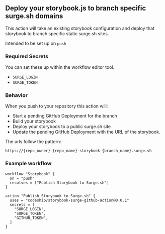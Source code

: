 ## Deploy your storybook.js to branch specific surge.sh domains

This action will take an existing storybook configuration and deploy that storybook to branch specific static surge.sh sites.

Intended to be set up on `push`

### Required Secrets

You can set these up within the workflow editor tool.

  - `SURGE_LOGIN`
  - `SURGE_TOKEN`

### Behavior

When you push to your repository this action will:

  - Start a pending GitHub Deployment for the branch
  - Build your storybook
  - Deploy your storybook to a public surge.sh site
  - Update the pending GitHub Deployment with the URL of the storybook.

The urls follow the pattern:

    https://{repo_owner}-{repo_name}-storybook-{branch_name}.surge.sh

### Example workflow

```
workflow "Storybook" {
  on = "push"
  resolves = ["Publish Storybook to Surge.sh"]
}

action "Publish Storybook to Surge.sh" {
  uses = "codeship/storybook-surge-github-action@0.0.1"
  secrets = [
    "SURGE_LOGIN",
    "SURGE_TOKEN",
    "GITHUB_TOKEN",
  ]
}
```
